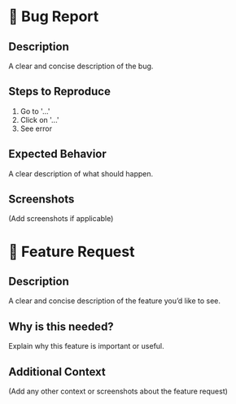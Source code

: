 # 🐛 Bug Report  
## Description  
A clear and concise description of the bug.  

## Steps to Reproduce  
1. Go to '...'  
2. Click on '...'  
3. See error  

## Expected Behavior  
A clear description of what should happen.  

## Screenshots  
(Add screenshots if applicable)  

# 🚀 Feature Request  
## Description  
A clear and concise description of the feature you’d like to see.  

## Why is this needed?  
Explain why this feature is important or useful.  

## Additional Context  
(Add any other context or screenshots about the feature request)  